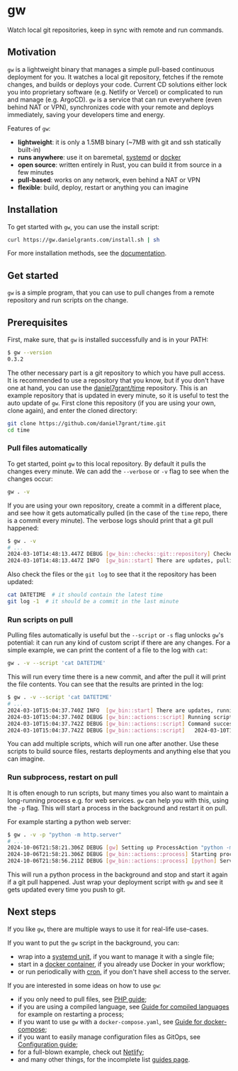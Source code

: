 # gw

Watch local git repositories, keep in sync with remote and run commands.

## Motivation

`gw` is a lightweight binary that manages a simple pull-based continuous deployment for you. It watches a local git repository, fetches if the remote changes, and builds or deploys your code. Current CD solutions either lock you into proprietary software (e.g. Netlify or Vercel) or complicated to run and manage (e.g. ArgoCD). `gw` is a service that can run everywhere (even behind NAT or VPN), synchronizes code with your remote and deploys immediately, saving your developers time and energy.

Features of `gw`:
- **lightweight**: it is only a 1.5MB binary (~7MB with git and ssh statically built-in)
- **runs anywhere**: use it on baremetal, [systemd](https://gw.danielgrants.com/usage/systemd.md) or [docker](https://gw.danielgrants.com/usage/docker.md)
- **open source**: written entirely in Rust, you can build it from source in a few minutes
- **pull-based**: works on any network, even behind a NAT or VPN
- **flexible**: build, deploy, restart or anything you can imagine

## Installation

To get started with `gw`, you can use the install script:

```sh
curl https://gw.danielgrants.com/install.sh | sh
```

For more installation methods, see the [documentation](https://gw.danielgrants.com/usage/installation/).

## Get started

`gw` is a simple program, that you can use to pull changes from a remote repository and run scripts on the change.

## Prerequisites

First, make sure, that `gw` is installed successfully and is in your PATH:

```sh
$ gw --version
0.3.2
```

The other necessary part is a git repository to which you have pull access. It is recommended to use a repository that you know, but if you don't have one at hand, you can use the [daniel7grant/time](https://github.com/daniel7grant/time) repository. This is an example repository that is updated in every minute, so it is useful to test the auto update of `gw`. First clone this repository (if you are using your own, clone again), and enter the cloned directory:

```sh
git clone https://github.com/daniel7grant/time.git
cd time
```

### Pull files automatically

To get started, point `gw` to this local repository. By default it pulls the changes every minute. We can add the `--verbose` or `-v` flag to see when the changes occur:

```sh
gw . -v
```

If you are using your own repository, create a commit in a different place, and see how it gets automatically pulled (in the case of the `time` repo, there is a commit every minute). The verbose logs should print that a git pull happened:

```sh
$ gw . -v
# ...
2024-03-10T14:48:13.447Z DEBUG [gw_bin::checks::git::repository] Checked out fc23d21 on branch main.
2024-03-10T14:48:13.447Z INFO  [gw_bin::start] There are updates, pulling.
```

Also check the files or the `git log` to see that it the repository has been updated:

```sh
cat DATETIME  # it should contain the latest time
git log -1  # it should be a commit in the last minute
```

### Run scripts on pull

Pulling files automatically is useful but the `--script` or `-s` flag unlocks `gw`'s potential: it can run any kind of custom script if there are any changes. For a simple example, we can print the content of a file to the log with `cat`:

```sh
gw . -v --script 'cat DATETIME'
```

This will run every time there is a new commit, and after the pull it will print the file contents. You can see that the results are printed in the log:

```sh
$ gw . -v --script 'cat DATETIME'
# ...
2024-03-10T15:04:37.740Z INFO  [gw_bin::start] There are updates, running actions.
2024-03-10T15:04:37.740Z DEBUG [gw_bin::actions::script] Running script: cat DATETIME in directory /home/grant/Development/quick/time.
2024-03-10T15:04:37.742Z DEBUG [gw_bin::actions::script] Command success, output:
2024-03-10T15:04:37.742Z DEBUG [gw_bin::actions::script]   2024-03-10T15:04:01+0000
```

You can add multiple scripts, which will run one after another. Use these scripts to build source files, restarts deployments and anything else that you can imagine.

### Run subprocess, restart on pull

It is often enough to run scripts, but many times you also want to maintain a long-running process e.g. for web services. `gw` can help you with this, using the `-p` flag. This will start a process in the background and restart it on pull.

For example starting a python web server:

```sh
$ gw . -v -p "python -m http.server"
# ...
2024-10-06T21:58:21.306Z DEBUG [gw] Setting up ProcessAction "python -m http.server" on change.
2024-10-06T21:58:21.306Z DEBUG [gw_bin::actions::process] Starting process: "python" in directory /home/grant/Development/grant/gw.
2024-10-06T21:58:56.211Z DEBUG [gw_bin::actions::process] [python] Serving HTTP on 0.0.0.0 port 8000 (http://0.0.0.0:8000/) ...
```

This will run a python process in the background and stop and start it again if a git pull happened. Just wrap your deployment script with `gw` and see it gets updated every time you push to git.

## Next steps

If you like `gw`, there are multiple ways to use it for real-life use-cases.

If you want to put the `gw` script in the background, you can:

- wrap into a [systemd unit](https://gw.danielgrants.com/usage/systemd), if you want to manage it with a single file;
- start in a [docker container](https://gw.danielgrants.com/usage/docker), if you already use Docker in your workflow;
- or run periodically with [cron](https://gw.danielgrants.com/usage/crontab), if you don't have shell access to the server.

If you are interested in some ideas on how to use `gw`:

- if you only need to pull files, see [PHP guide](https://gw.danielgrants.com/guides/php);
- if you are using a compiled language, see [Guide for compiled languages](https://gw.danielgrants.com/guides/compiled) for example on restarting a process;
- if you want to use `gw` with a `docker-compose.yaml`, see [Guide for docker-compose](guides/docker-compose);
- if you want to easily manage configuration files as GitOps, see [Configuration guide](https://gw.danielgrants.com/guides/configuration);
- for a full-blown example, check out [Netlify](https://gw.danielgrants.com/guides/netlify);
- and many other things, for the incomplete list [guides page](https://gw.danielgrants.com/guides).
